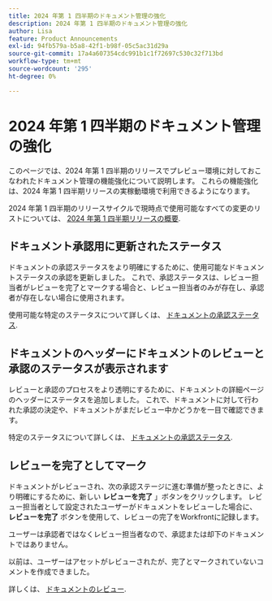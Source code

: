 ```yaml
---
title: 2024 年第 1 四半期のドキュメント管理の強化
description: 2024 年第 1 四半期のドキュメント管理の強化
author: Lisa
feature: Product Announcements
exl-id: 94fb579a-b5a8-42f1-b98f-05c5ac31d29a
source-git-commit: 17a4a607354cdc991b1c1f72697c530c32f713bd
workflow-type: tm+mt
source-wordcount: '295'
ht-degree: 0%

---
```


# 2024 年第 1 四半期のドキュメント管理の強化

このページでは、2024 年第 1 四半期のリリースでプレビュー環境に対しておこなわれたドキュメント管理の機能強化について説明します。 これらの機能強化は、2024 年第 1 四半期リリースの実稼動環境で利用できるようになります。

2024 年第 1 四半期のリリースサイクルで現時点で使用可能なすべての変更のリストについては、 [2024 年第 1 四半期リリースの概要](/help/quicksilver/product-announcements/product-releases/24-q1-release-activity/24-q1-release-overview.md).

## ドキュメント承認用に更新されたステータス

ドキュメントの承認ステータスをより明確にするために、使用可能なドキュメントステータスの承認を更新しました。 これで、承認ステータスは、レビュー担当者がレビューを完了とマークする場合と、レビュー担当者のみが存在し、承認者が存在しない場合に使用されます。

使用可能な特定のステータスについて詳しくは、 [ドキュメントの承認ステータス](/help/quicksilver/review-and-approve-work/document-reviews-and-approvals/manage-document-approvals/document-approval-status.md).

## ドキュメントのヘッダーにドキュメントのレビューと承認のステータスが表示されます

レビューと承認のプロセスをより透明にするために、ドキュメントの詳細ページのヘッダーにステータスを追加しました。 これで、ドキュメントに対して行われた承認の決定や、ドキュメントがまだレビュー中かどうかを一目で確認できます。

特定のステータスについて詳しくは、 [ドキュメントの承認ステータス](/help/quicksilver/review-and-approve-work/document-reviews-and-approvals/manage-document-approvals/document-approval-status.md).

## レビューを完了としてマーク

ドキュメントがレビューされ、次の承認ステージに進む準備が整ったときに、より明確にするために、新しい **レビューを完了** 」ボタンをクリックします。 レビュー担当者として設定されたユーザーがドキュメントをレビューした場合に、 **レビューを完了** ボタンを使用して、レビューの完了をWorkfrontに記録します。

ユーザーは承認者ではなくレビュー担当者なので、承認または却下のドキュメントではありません。

以前は、ユーザーはアセットがレビューされたが、完了とマークされていないコメントを作成できました。

詳しくは、 [ドキュメントのレビュー](/help/quicksilver/review-and-approve-work/document-reviews-and-approvals/review-and-approve-documents/review-a-document.md).
